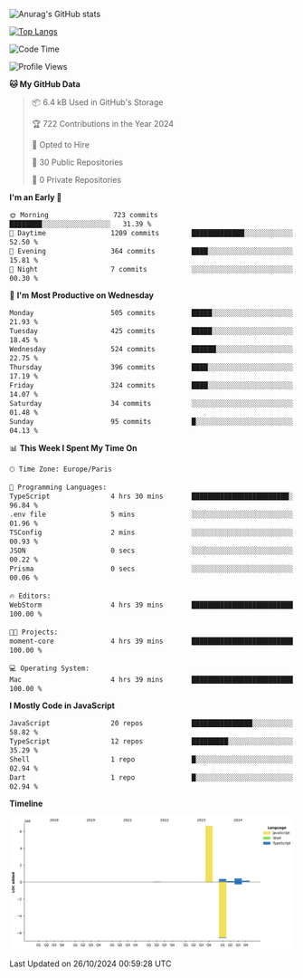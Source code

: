 ![Anurag's GitHub stats](https://github-readme-stats.vercel.app/api?username=sufiane&theme=dark&show_icons=true&count_private=true)


[![Top Langs](https://github-readme-stats.vercel.app/api/top-langs/?username=sufiane&layout=compact)](https://github.com/anuraghazra/github-readme-stats)

<!--START_SECTION:waka-->
![Code Time](http://img.shields.io/badge/Code%20Time-1%2C409%20hrs%2014%20mins-blue)

![Profile Views](http://img.shields.io/badge/Profile%20Views-0-blue)

**🐱 My GitHub Data** 

> 📦 6.4 kB Used in GitHub's Storage 
 > 
> 🏆 722 Contributions in the Year 2024
 > 
> 💼 Opted to Hire
 > 
> 📜 30 Public Repositories 
 > 
> 🔑 0 Private Repositories 
 > 
**I'm an Early 🐤** 

```text
🌞 Morning                723 commits         ████████░░░░░░░░░░░░░░░░░   31.39 % 
🌆 Daytime                1209 commits        █████████████░░░░░░░░░░░░   52.50 % 
🌃 Evening                364 commits         ████░░░░░░░░░░░░░░░░░░░░░   15.81 % 
🌙 Night                  7 commits           ░░░░░░░░░░░░░░░░░░░░░░░░░   00.30 % 
```
📅 **I'm Most Productive on Wednesday** 

```text
Monday                   505 commits         █████░░░░░░░░░░░░░░░░░░░░   21.93 % 
Tuesday                  425 commits         █████░░░░░░░░░░░░░░░░░░░░   18.45 % 
Wednesday                524 commits         ██████░░░░░░░░░░░░░░░░░░░   22.75 % 
Thursday                 396 commits         ████░░░░░░░░░░░░░░░░░░░░░   17.19 % 
Friday                   324 commits         ████░░░░░░░░░░░░░░░░░░░░░   14.07 % 
Saturday                 34 commits          ░░░░░░░░░░░░░░░░░░░░░░░░░   01.48 % 
Sunday                   95 commits          █░░░░░░░░░░░░░░░░░░░░░░░░   04.13 % 
```


📊 **This Week I Spent My Time On** 

```text
🕑︎ Time Zone: Europe/Paris

💬 Programming Languages: 
TypeScript               4 hrs 30 mins       ████████████████████████░   96.84 % 
.env file                5 mins              ░░░░░░░░░░░░░░░░░░░░░░░░░   01.96 % 
TSConfig                 2 mins              ░░░░░░░░░░░░░░░░░░░░░░░░░   00.93 % 
JSON                     0 secs              ░░░░░░░░░░░░░░░░░░░░░░░░░   00.22 % 
Prisma                   0 secs              ░░░░░░░░░░░░░░░░░░░░░░░░░   00.06 % 

🔥 Editors: 
WebStorm                 4 hrs 39 mins       █████████████████████████   100.00 % 

🐱‍💻 Projects: 
moment-core              4 hrs 39 mins       █████████████████████████   100.00 % 

💻 Operating System: 
Mac                      4 hrs 39 mins       █████████████████████████   100.00 % 
```

**I Mostly Code in JavaScript** 

```text
JavaScript               20 repos            ███████████████░░░░░░░░░░   58.82 % 
TypeScript               12 repos            █████████░░░░░░░░░░░░░░░░   35.29 % 
Shell                    1 repo              █░░░░░░░░░░░░░░░░░░░░░░░░   02.94 % 
Dart                     1 repo              █░░░░░░░░░░░░░░░░░░░░░░░░   02.94 % 
```



**Timeline**

![Lines of Code chart](https://raw.githubusercontent.com/Sufiane/Sufiane/main/assets/bar_graph.png)


 Last Updated on 26/10/2024 00:59:28 UTC
<!--END_SECTION:waka-->


<!--
**Sufiane/sufiane** is a ✨ _special_ ✨ repository because its `README.md` (this file) appears on your GitHub profile.

Here are some ideas to get you started:

- 🔭 I’m currently working on ...
- 🌱 I’m currently learning ...
- 👯 I’m looking to collaborate on ...
- 🤔 I’m looking for help with ...
- 💬 Ask me about ...
- 📫 How to reach me: ...
- 😄 Pronouns: ...
- ⚡ Fun fact: ...
-->

